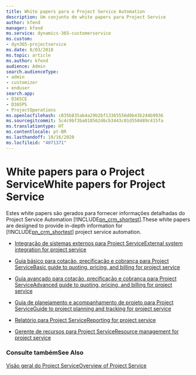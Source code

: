 ```yaml
---
title: White papers para o Project Service Automation
description: Um conjunto de white papers para Project Service
author: kfend
manager: kfend
ms.service: dynamics-365-customerservice
ms.custom:
- dyn365-projectservice
ms.date: 8/03/2018
ms.topic: article
ms.author: kfend
audience: Admin
search.audienceType:
- admin
- customizer
- enduser
search.app:
- D365CE
- D365PS
- ProjectOperations
ms.openlocfilehash: c035b835ab4a29b2bf13365556d0b43b244b9936
ms.sourcegitcommit: 5c4c9bf3ba018562d6cb3443c01d550489c415fa
ms.translationtype: HT
ms.contentlocale: pt-BR
ms.lasthandoff: 10/16/2020
ms.locfileid: "4071371"
---
```

# <a name="white-papers-for-project-service"></a><span data-ttu-id="e2f52-103">White papers para o Project Service</span><span class="sxs-lookup"><span data-stu-id="e2f52-103">White papers for Project Service</span></span>

<span data-ttu-id="e2f52-104">Estes white papers são gerados para fornecer informações detalhadas do Project Service Automation [!INCLUDE[pn_crm_shortest](../includes/pn-crm-shortest.md)].</span><span class="sxs-lookup"><span data-stu-id="e2f52-104">These white papers are designed to provide in-depth information for [!INCLUDE[pn_crm_shortest](../includes/pn-crm-shortest.md)] project service automation.</span></span>

-   [<span data-ttu-id="e2f52-105">Integração de sistemas externos para Project Service</span><span class="sxs-lookup"><span data-stu-id="e2f52-105">External system integration for project service</span></span>](https://go.microsoft.com/fwlink/?LinkId=825445)

-   [<span data-ttu-id="e2f52-106">Guia básico para cotação, precificação e cobrança para Project Service</span><span class="sxs-lookup"><span data-stu-id="e2f52-106">Basic guide to quoting, pricing, and billing for project service</span></span>](https://go.microsoft.com/fwlink/?LinkId=825241)

-   [<span data-ttu-id="e2f52-107">Guia avançado para cotação, precificação e cobrança para Project Service</span><span class="sxs-lookup"><span data-stu-id="e2f52-107">Advanced guide to quoting, pricing, and billing for project service</span></span>](https://go.microsoft.com/fwlink/?LinkId=825242)

-   [<span data-ttu-id="e2f52-108">Guia de planejamento e acompanhamento de projeto para Project Service</span><span class="sxs-lookup"><span data-stu-id="e2f52-108">Guide to project planning and tracking for project service</span></span>](https://go.microsoft.com/fwlink/?LinkId=825243)

-   [<span data-ttu-id="e2f52-109">Relatório para Project Service</span><span class="sxs-lookup"><span data-stu-id="e2f52-109">Reporting for project service</span></span>](https://go.microsoft.com/fwlink/?LinkId=825446)

-   [<span data-ttu-id="e2f52-110">Gerente de recursos para Project Service</span><span class="sxs-lookup"><span data-stu-id="e2f52-110">Resource management for project service</span></span>](https://go.microsoft.com/fwlink/?LinkId=825244)

### <a name="see-also"></a><span data-ttu-id="e2f52-111">Consulte também</span><span class="sxs-lookup"><span data-stu-id="e2f52-111">See Also</span></span>
 [<span data-ttu-id="e2f52-112">Visão geral do Project Service</span><span class="sxs-lookup"><span data-stu-id="e2f52-112">Overview of Project Service</span></span>](../psa/overview.md)
